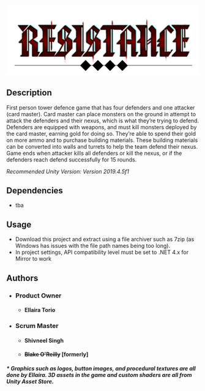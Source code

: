 ![Logo Image](https://github.com/EllairaT/project-resistance/blob/lobby-system-branch/Resistance/Assets/Images/Resistance%20logo%201.png)

## Description



First person tower defence game that has four defenders and one attacker (card
master). Card master can place monsters on the ground in attempt to attack the
defenders and their nexus, which is what they’re trying to defend. Defenders are
equipped with weapons, and must kill monsters deployed by the card master,
earning gold for doing so. They’re able to spend their gold on more ammo and to
purchase building materials. These building materials can be converted into walls
and turrets to help the team defend their nexus. Game ends when attacker kills all
defenders or kill the nexus, or if the defenders reach defend successfully for 15
rounds.


*Recommended Unity Version: Version 2019.4.5f1*

## Dependencies
* tba

## Usage 
* Download this project and extract using a file archiver such as 7zip (as Windows has issues with the file path names being too long).
* In project settings, API compatibility level must be set to .NET 4.x for Mirror to work


 
## Authors 
* ### Product Owner
  * #### Ellaira Torio
* ### Scrum Master 
  * #### Shivneel Singh
  * #### ~~Blake O'Reilly~~ [formerly]
  
##### * Graphics such as logos, button images, and procedural textures are all done by Ellaira. 3D assets in the game and custom shaders are all from Unity Asset Store.
          
